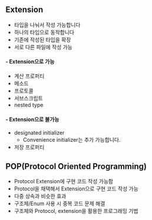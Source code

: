 ## Extension

- 타입을 나눠서 작성 가능합니다
- 하나의 타입으로 동작합니다
- 기존에 작성된 타입을 확장
- 서로 다른 파일에 작성 가능

#### - Extension으로 가능

- 계산 프로퍼티
- 메소드
- 프로토콜
- 서브스크립트
- nested type

#### - Extension으로 불가능

- designated initializer
  - Convenience initializer는 추가 가능합니다.
- 저장 프로퍼티





## POP(Protocol Oriented Programming)

- Protocol Extension에 구현 코드 작성 가능함
- Protocol을 채택해서 Extension으로 구현 코드 작성 가능
- 다중 상속과 비슷한 효과
- 구조체/Enum 사용 시 중복 코드 문제 해결
- 구조체와 Protocol, extension을 활용한 프로그래밍 기법
